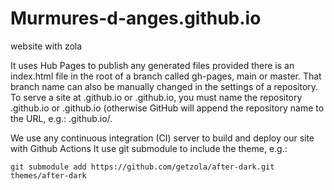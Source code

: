# Murmures-d-anges.github.io
website with zola 

It uses Hub Pages to  publish any generated files provided there is an index.html file in the root of a branch called gh-pages, main or master.
That branch name can also be manually changed in the settings of a repository.
To serve a site at <username>.github.io or <organization>.github.io,
you must name the repository <username>.github.io or <organization>.github.io (otherwise GitHub will append the repository name to the URL, e.g.: <username>.github.io/<repositoryname>.

We  use any continuous integration (CI) server to build and deploy our site with Github Actions
It use git submodule to include the theme, e.g.:
```
git submodule add https://github.com/getzola/after-dark.git themes/after-dark
```
